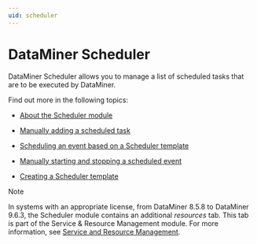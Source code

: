 ```yaml
---
uid: scheduler
---
```


# DataMiner Scheduler

DataMiner Scheduler allows you to manage a list of scheduled tasks that are to be executed by DataMiner.

Find out more in the following topics:

- [About the Scheduler module](xref:About_the_Scheduler_module)

- [Manually adding a scheduled task](xref:Manually_adding_a_scheduled_task)

- [Scheduling an event based on a Scheduler template](xref:Scheduling_an_event_based_on_a_Scheduler_template)

- [Manually starting and stopping a scheduled event](xref:Manually_starting_and_stopping_a_scheduled_event)

- [Creating a Scheduler template](xref:Creating_a_Scheduler_template)

> [!NOTE]
> In systems with an appropriate license, from DataMiner 8.5.8 to DataMiner 9.6.3, the Scheduler module contains an additional *resources* tab. This tab is part of the Service & Resource Management module. For more information, see [Service and Resource Management](xref:SRM).
